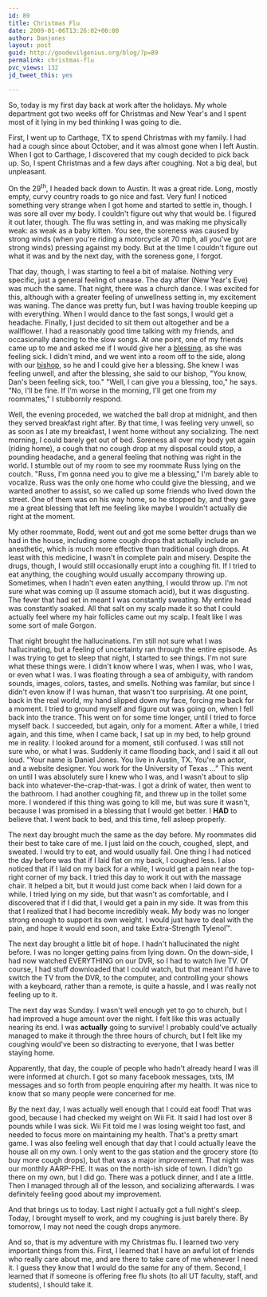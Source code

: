 ```yaml
---
id: 89
title: Christmas Flu
date: 2009-01-06T13:26:02+00:00
author: Danjones
layout: post
guid: http://goodevilgenius.org/blog/?p=89
permalink: christmas-flu
pvc_views: 132
jd_tweet_this: yes

---
```

So, today is my first day back at work after the holidays. My whole department got two weeks off for Christmas and New Year's and I spent most of it lying in my bed thinking I was going to die.

First, I went up to Carthage, TX to spend Christmas with my family. I had had a cough since about October, and it was almost gone when I left Austin. When I got to Carthage, I discovered that my cough decided to pick back up. So, I spent Christmas and a few days after coughing. Not a big deal, but unpleasant.

On the 29<sup>th</sup>, I headed back down to Austin. It was a great ride. Long, mostly empty, curvy country roads to go nice and fast. Very fun! I noticed something very strange when I got home and started to settle in, though. I was sore all over my body. I couldn't figure out why that would be. I figured it out later, though. The flu was setting in, and was making me physically weak: as weak as a baby kitten. You see, the soreness was caused by strong winds (when you're riding a motorcycle at 70 mph, all you've got are strong winds) pressing against my body. But at the time I couldn't figure out what it was and by the next day, with the soreness gone, I forgot.

That day, though, I was starting to feel a bit of malaise. Nothing very specific, just a general feeling of unease. The day after (New Year's Eve) was much the same. That night, there was a church dance. I was excited for this, although with a greater feeling of unwellness setting in, my excitement was waning. The dance was pretty fun, but I was having trouble keeping up with everything. When I would dance to the fast songs, I would get a headache. Finally, I just decided to sit them out altogether and be a wallflower. I had a reasonably good time talking with my friends, and occasionally dancing to the slow songs. At one point, one of my friends came up to me and asked me if I would give her a [blessing](https://www.lds.org/scriptures/gs/administration-to-the-sick), as she was feeling sick. I didn't mind, and we went into a room off to the side, along with our [bishop](https://www.lds.org/scriptures/gs/bishop), so he and I could give her a blessing. She knew I was feeling unwell, and after the blessing, she said to our bishop, "You know, Dan's been feeling sick, too." "Well, I can give you a blessing, too," he says. "No, I'll be fine. If I'm worse in the morning, I'll get one from my roommates," I stubbornly respond.

Well, the evening proceded, we watched the ball drop at midnight, and then they served breakfast right after. By that time, I was feeling very unwell, so as soon as I ate my breakfast, I went home without any socializing. The next morning, I could barely get out of bed. Soreness all over my body yet again (riding home), a cough that no cough drop at my disposal could stop, a pounding headache, and a general feeling that nothing was right in the world. I stumble out of my room to see my roommate Russ lying on the coutch. "Russ, I'm gonna need you to give me a blessing," I'm barely able to vocalize. Russ was the only one home who could give the blessing, and we wanted another to assist, so we called up some friends who lived down the street. One of them was on his way home, so he stopped by, and they gave me a great blessing that left me feeling like maybe I wouldn't actually die right at the moment.

My other roommate, Rodd, went out and got me some better drugs than we had in the house, including some cough drops that actually include an anesthetic, which is much more effective than traditional cough drops. At least with this medicine, I wasn't in complete pain and misery. Despite the drugs, though, I would still occasionally erupt into a coughing fit. If I tried to eat anything, the coughing would usually accompany throwing up. Sometimes, when I hadn't even eaten anything, I would throw up. I'm not sure what was coming up (I assume stomach acid), but it was disgusting. The fever that had set in meant I was constantly sweating. My entire head was constantly soaked. All that salt on my scalp made it so that I could actually feel where my hair follicles came out my scalp. I fealt like I was some sort of male Gorgon.

That night brought the hallucinations. I'm still not sure what I was hallucinating, but a feeling of uncertainty ran through the entire episode. As I was trying to get to sleep that night, I started to see things. I'm not sure what these things were. I didn't know where I was, when I was, who I was, or even what I was. I was floating through a sea of ambiguity, with random sounds, images, colors, tastes, and smells. Nothing was familar, but since I didn't even know if I was human, that wasn't too surprising. At one point, back in the real world, my hand slipped down my face, forcing me back for a moment. I tried to ground myself and figure out was going on, when I fell back into the trance. This went on for some time longer, until I tried to force myself back. I succeeded, but again, only for a moment. After a while, I tried again, and this time, when I came back, I sat up in my bed, to help ground me in reality. I looked around for a moment, still confused. I was still not sure who, or what I was. Suddenly it came flooding back, and I said it all out loud. "Your name is Daniel Jones. You live in Austin, TX. You're an actor, and a website designer. You work for the University of Texas &hellip;" This went on until I was absolutely sure I knew who I was, and I wasn't about to slip back into whatever-the-crap-that-was. I got a drink of water, then went to the bathroom. I had another coughing fit, and threw up in the toilet some more. I wondered if this thing was going to kill me, but was sure it wasn't, because I was promised in a blessing that I would get better. I **HAD** to believe that. I went back to bed, and this time, fell asleep properly.

The next day brought much the same as the day before. My roommates did their best to take care of me. I just laid on the couch, coughed, slept, and sweated. I would try to eat, and would usually fail. One thing I had noticed the day before was that if I laid flat on my back, I coughed less. I also noticed that if I laid on my back for a while, I would get a pain near the top-right corner of my back. I tried this day to work it out with the massage chair. It helped a bit, but it would just come back when I laid down for a while. I tried lying on my side, but that wasn't as comfortable, and I discovered that if I did that, I would get a pain in my side. It was from this that I realized that I had become incredibly weak. My body was no longer strong enough to support its own weight. I would just have to deal with the pain, and hope it would end soon, and take Extra-Strength Tylenol&trade;.

The next day brought a little bit of hope. I hadn't hallucinated the night before. I was no longer getting pains from lying down. On the down-side, I had now watched EVERYTHING on our DVR, so I had to watch live TV. Of course, I had stuff downloaded that I could watch, but that meant I'd have to switch the TV from the DVR, to the computer, and controlling your shows with a keyboard, rather than a remote, is quite a hassle, and I was really not feeling up to it.

The next day was Sunday. I wasn't well enough yet to go to church, but I had improved a huge amount over the night. I felt like this was actually nearing its end. I was **actually** going to survive! I probably could've actually managed to make it through the three hours of church, but I felt like my coughing would've been so distracting to everyone, that I was better staying home.

Apparently, that day, the couple of people who hadn't already heard I was ill were informed at church. I got so many facebook messages, txts, IM messages and so forth from people enquiring after my health. It was nice to know that so many people were concerned for me.

By the next day, I was actually well enough that I could eat food! That was good, because I had checked my weight on Wii Fit. It said I had lost over 8 pounds while I was sick. Wii Fit told me I was losing weight too fast, and needed to focus more on maintaining my health. That's a pretty smart game. I was also feeling well enough that day that I could actually leave the house all on my own. I only went to the gas station and the grocery store (to buy more cough drops), but that was a major improvement. That night was our monthly AARP-FHE. It was on the north-ish side of town. I didn't go there on my own, but I did go. There was a potluck dinner, and I ate a little. Then I managed through all of the lesson, and socializing afterwards. I was definitely feeling good about my improvement.

And that brings us to today. Last night I actually got a full night's sleep. Today, I brought myself to work, and my coughing is just barely there. By tomorrow, I may not need the cough drops anymore.

And so, that is my adventure with my Christmas flu. I learned two very important things from this. First, I learned that I have an awful lot of friends who really care about me, and are there to take care of me whenever I need it. I guess they know that I would do the same for any of them. Second, I learned that if someone is offering free flu shots (to all UT faculty, staff, and students), I should take it.
